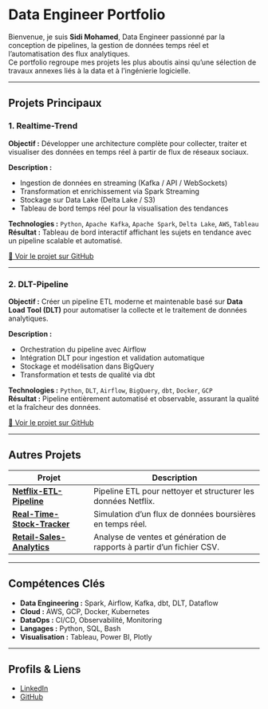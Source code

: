 # Data Engineer Portfolio

Bienvenue, je suis **Sidi Mohamed**, Data Engineer passionné par la conception de pipelines, la gestion de données temps réel et l’automatisation des flux analytiques.  
Ce portfolio regroupe mes projets les plus aboutis ainsi qu’une sélection de travaux annexes liés à la data et à l’ingénierie logicielle.

---

##  Projets Principaux

### 1. **Realtime-Trend**
**Objectif :** Développer une architecture complète pour collecter, traiter et visualiser des données en temps réel à partir de flux de réseaux sociaux.  

**Description :**  
- Ingestion de données en streaming (Kafka / API / WebSockets)  
- Transformation et enrichissement via Spark Streaming  
- Stockage sur Data Lake (Delta Lake / S3)  
- Tableau de bord temps réel pour la visualisation des tendances  

**Technologies :** `Python`, `Apache Kafka`, `Apache Spark`, `Delta Lake`, `AWS`, `Tableau`  
**Résultat :** Tableau de bord interactif affichant les sujets en tendance avec un pipeline scalable et automatisé.  

[🔗 Voir le projet sur GitHub](https://github.com/yominax/realtime-trend)

---

### 2. **DLT-Pipeline**
**Objectif :** Créer un pipeline ETL moderne et maintenable basé sur **Data Load Tool (DLT)** pour automatiser la collecte et le traitement de données analytiques.  

**Description :**  
- Orchestration du pipeline avec Airflow  
- Intégration DLT pour ingestion et validation automatique  
- Stockage et modélisation dans BigQuery  
- Transformation et tests de qualité via dbt  

**Technologies :** `Python`, `DLT`, `Airflow`, `BigQuery`, `dbt`, `Docker`, `GCP`  
**Résultat :** Pipeline entièrement automatisé et observable, assurant la qualité et la fraîcheur des données.  

[🔗 Voir le projet sur GitHub](https://github.com/yominax/dlt-pipeline)

---

##  Autres Projets

| Projet | Description |
|--------|--------------|
| **[Netflix-ETL-Pipeline](https://github.com/yominax/netflix-etl-pipeline)** | Pipeline ETL pour nettoyer et structurer les données Netflix. |
| **[Real-Time-Stock-Tracker](https://github.com/yominax/real-time-stock-tracker)** | Simulation d’un flux de données boursières en temps réel. |
| **[Retail-Sales-Analytics](https://github.com/yominax/retail-sales-analytics)** | Analyse de ventes et génération de rapports à partir d’un fichier CSV. |


---

##  Compétences Clés

- **Data Engineering :** Spark, Airflow, Kafka, dbt, DLT, Dataflow  
- **Cloud :** AWS, GCP, Docker, Kubernetes  
- **DataOps :** CI/CD, Observabilité, Monitoring  
- **Langages :** Python, SQL, Bash  
- **Visualisation :** Tableau, Power BI, Plotly  

---

##  Profils & Liens

- [ LinkedIn](https://www.linkedin.com/in/sidi-m-412081374/)  
- [ GitHub](https://github.com/yominax)
